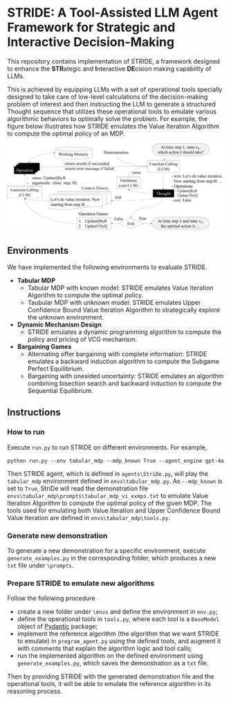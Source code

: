 # STRIDE: A Tool-Assisted LLM Agent Framework for Strategic and Interactive Decision-Making

This repository contains implementation of STRIDE, a framework designed to enhance the **STR**ategic and **I**nteractive **DE**cision making capability of LLMs. 

This is achieved by equipping LLMs with a set of operational tools specially designed to take care of low-level calculations of the decision-making problem of interest and then instructing the LLM to generate a structured Thought sequence that utilizes these operational tools to emulate various algorithmic behaviors to optimally solve the problem. 
For example, the figure below illustrates how STRIDE emulates the Value Iteration Algorithm to compute the optimal policy of an MDP.

![alt text](figures/reasoning_process.png "STRIDE")

## Environments
We have implemented the following environments to evaluate STRIDE.
- **Tabular MDP**
    - Tabular MDP with known model: STRIDE emulates Value Iteration Algorithm to compute the optimal policy.
    - Taubular MDP with unknown model: STRIDE emulates Upper Confidence Bound Value Iteration Algorithm to strategically explore the unknown environment.
- **Dynamic Mechanism Design**
    - STRIDE emulates a dynamic programming algorithm to compute the policy and pricing of VCG mechanism.
- **Bargaining Games**
    - Alternating offer bargaining with complete information: STRIDE emulates a backward induction algorithm to compute the Subgame Perfect Equilibrium.
    - Bargaining with onesided uncertainty: STRIDE emulates an algorithm combining bisection search and backward induction to compute the Sequential Equilibrium.

## Instructions

### How to run
Execute `run.py` to run STRIDE on different environments. For example,
```
python run.py --env tabular_mdp --mdp_known True --agent_engine gpt-4o
```
Then STRIDE agent, which is defined in `agents\StriDe.py`, will play the `tabular_mdp` environment defined in `envs\tabular_mdp.py`. As `--mdp_known` is set to `True`, StriDe will read the demonstration file `envs\tabular_mdp\prompts\tabular_mdp_vi_exmps.txt` to emulate Value Iteration Algorithm to compute the optimal policy of the given MDP. The tools used for emulating both Value Iteration and Upper Confidence Bound Value Iteration are defined in `envs\tabular_mdp\tools.py`.

### Generate new demonstration
To generate a new demonstration for a specific environment, execute `generate_examples.py` in the corresponding folder, which produces a new `txt` file under `\prompts`.

### Prepare STRIDE to emulate new algorithms
Follow the following procedure
- create a new folder under `\envs` and define the environment in `env.py`;
- define the operational tools in `tools.py`, where each tool is a `BaseModel` object of [Pydantic](https://docs.pydantic.dev/latest/) package;
- implement the reference algorithm (the algorithm that we want STRIDE to emulate) in `program_agent.py` using the defined tools, and augment it with comments that explain the algorithm logic and tool calls;
- run the implemented algorithm on the defined environment using `generate_examples.py`, which saves the demonstration as a `txt` file.

Then by providing STRIDE with the generated demonstration file and the operational tools, it will be able to emulate the reference algorithm in its reasoning process.